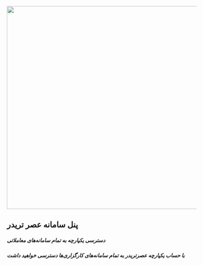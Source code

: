 <img width="538" src="/login-slider/fa/slide-1.png"></img>
## پنل سامانه عصر تریدر

##### دسترسی یکپارچه به تمام سامانه‌های معاملاتی
##### با حساب یکپارچه عصرتریدر به تمام سامانه‌های کارگزاری‌ها دسترسی خواهید داشت

